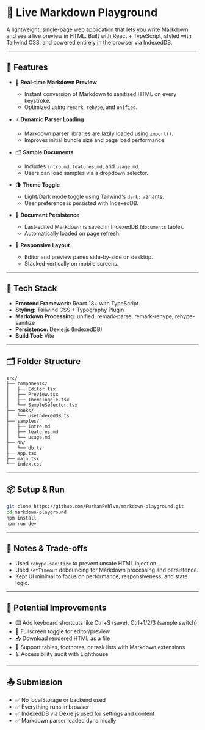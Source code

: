 # 📘 Live Markdown Playground

A lightweight, single-page web application that lets you write Markdown and see a live preview in HTML. Built with React + TypeScript, styled with Tailwind CSS, and powered entirely in the browser via IndexedDB.

---

## 🚀 Features

- 🧠 **Real-time Markdown Preview**

  - Instant conversion of Markdown to sanitized HTML on every keystroke.
  - Optimized using `remark`, `rehype`, and `unified`.

- ⚡ **Dynamic Parser Loading**

  - Markdown parser libraries are lazily loaded using `import()`.
  - Improves initial bundle size and page load performance.

- 🗂️ **Sample Documents**

  - Includes `intro.md`, `features.md`, and `usage.md`.
  - Users can load samples via a dropdown selector.

- 🌗 **Theme Toggle**

  - Light/Dark mode toggle using Tailwind's `dark:` variants.
  - User preference is persisted with IndexedDB.

- 💾 **Document Persistence**

  - Last-edited Markdown is saved in IndexedDB (`documents` table).
  - Automatically loaded on page refresh.

- 📱 **Responsive Layout**

  - Editor and preview panes side-by-side on desktop.
  - Stacked vertically on mobile screens.

---

## 🧰 Tech Stack

- **Frontend Framework:** React 18+ with TypeScript
- **Styling:** Tailwind CSS + Typography Plugin
- **Markdown Processing:** unified, remark-parse, remark-rehype, rehype-sanitize
- **Persistence:** Dexie.js (IndexedDB)
- **Build Tool:** Vite

---

## 🗂️ Folder Structure

```
src/
├── components/
│   ├── Editor.tsx
│   ├── Preview.tsx
│   ├── ThemeToggle.tsx
│   └── SampleSelector.tsx
├── hooks/
│   └── useIndexedDB.ts
├── samples/
│   ├── intro.md
│   ├── features.md
│   └── usage.md
├── db/
│   └── db.ts
├── App.tsx
├── main.tsx
└── index.css
```

---

## 📦 Setup & Run

```bash
git clone https://github.com/FurkanPehlvn/markdown-playground.git
cd markdown-playground
npm install
npm run dev
```

---

## 📝 Notes & Trade-offs

- Used `rehype-sanitize` to prevent unsafe HTML injection.
- Used `setTimeout` debouncing for Markdown processing and persistence.
- Kept UI minimal to focus on performance, responsiveness, and state logic.

---

## 🎁 Potential Improvements

- ⌨️ Add keyboard shortcuts like Ctrl+S (save), Ctrl+1/2/3 (sample switch)
- 🔳 Fullscreen toggle for editor/preview
- 📥 Download rendered HTML as a file
- 🧩 Support tables, footnotes, or task lists with Markdown extensions
- ♿ Accessibility audit with Lighthouse

---

## 📤 Submission

- ✅ No localStorage or backend used
- ✅ Everything runs in browser
- ✅ IndexedDB via Dexie.js used for settings and content
- ✅ Markdown parser loaded dynamically
